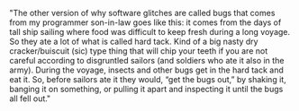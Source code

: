 "The other version of why software glitches are called bugs that comes from my programmer son-in-law goes like this: it comes from the days of tall ship sailing where food was difficult to keep fresh during a long voyage. So they ate a lot of what is called hard tack. Kind of a big nasty dry cracker/buiscuit (sic) type thing that will chip your teeth if you are not careful according to disgruntled sailors (and soldiers who ate it also in the army). During the voyage, insects and other bugs get in the hard tack and eat it. So, before sailors ate it they would, “get the bugs out,” by shaking it, banging it on something, or pulling it apart and inspecting it until the bugs all fell out."